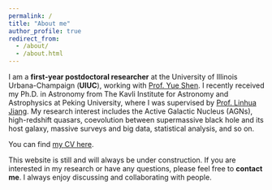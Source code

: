 ```yaml
---
permalink: /
title: "About me"
author_profile: true
redirect_from: 
  - /about/
  - /about.html
---
```

 
I am a **first-year postdoctoral researcher** at the University of Illinois Urbana-Champaign (**UIUC**), working with [Prof. Yue Shen](http://quasar.astro.illinois.edu/). I recently received my Ph.D. in Astronomy from The Kavli Institute for Astronomy and Astrophysics at Peking University, where I was supervised by [Prof. Linhua Jiang](http://kavli.pku.edu.cn/~jiang/).  My research interest includes the Active Galactic Nucleus (AGNs), high-redshift quasars, coevolution between supermassive black hole and its host galaxy, massive surveys and big data, statistical analysis, and so on. 

You can find [my CV here](../assets/cv_pzw.pdf).

This website is still and will always be under construction. If you are interested in my research or have any questions, please feel free to **contact me**. I always enjoy discussing and collaborating with people.



